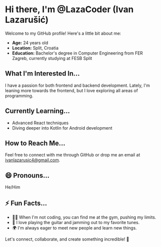 # Hi there, I'm @LazaCoder (Ivan Lazarušić)

Welcome to my GitHub profile! Here's a little bit about me:

- **Age:** 24 years old
- **Location:** Split, Croatia
- **Education:** Bachelor's degree in Computer Engineering from FER Zagreb, currently studying at FESB Split

## What I'm Interested In...
I have a passion for both frontend and backend development. Lately, I'm leaning more towards the frontend, but I love exploring all areas of programming.

## Currently Learning...
- Advanced React techniques
- Diving deeper into Kotlin for Android development

## How to Reach Me...
Feel free to connect with me through GitHub or drop me an email at ivanlazarusic4@gmail.com.

## 😄 Pronouns...
He/Him

## ⚡ Fun Facts...
- 🏋️‍♂️ When I'm not coding, you can find me at the gym, pushing my limits.
- 🎸 I love playing the guitar and jamming out to my favorite tunes.
- 🌍 I'm always eager to meet new people and learn new things.

Let's connect, collaborate, and create something incredible! 🚀
